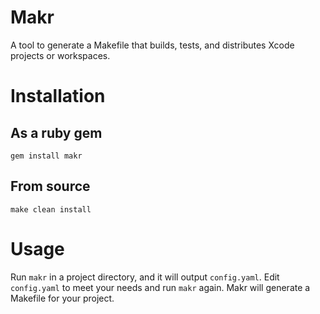 Makr
====

A tool to generate a Makefile that builds, tests, and distributes Xcode projects or workspaces.

# Installation

## As a ruby gem
```
gem install makr
```

## From source
```
make clean install
```

# Usage
Run `makr` in a project directory, and it will output `config.yaml`. Edit `config.yaml` to meet your needs and run `makr` again. Makr will generate a Makefile for your project.

